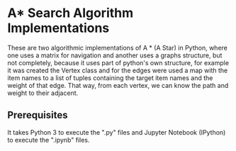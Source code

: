 # A* Search Algorithm Implementations
These are two algorithmic implementations of A * (A Star) in Python, where one uses a matrix for navigation and another uses a graphs structure, but not completely, because it uses part of python's own structure, for example it was created the Vertex class and for the edges were used a map with the item names to a list of tuples containing the target item names and the weight of that edge. That way, from each vertex, we can know the path and weight to their adjacent.

## Prerequisites
It takes Python 3 to execute the ".py" files and Jupyter Notebook (IPython) to execute the ".ipynb" files.
